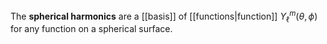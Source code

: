 The **spherical harmonics** are a [[basis]] of [[functions|function]] $Y^m_\ell(\theta, \phi)$ for any function on a spherical surface.